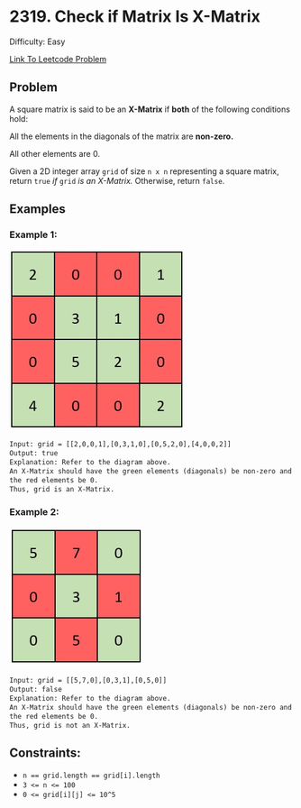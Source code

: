 # 2319. Check if Matrix Is X-Matrix
Difficulty: Easy

[Link To Leetcode Problem](https://leetcode.com/problems/check-if-matrix-is-x-matrix/)

## Problem
A square matrix is said to be an **X-Matrix** if **both** of the following conditions hold:

All the elements in the diagonals of the matrix are **non-zero.**

All other elements are 0.

Given a 2D integer array `grid` of size `n x n` representing a square matrix, return `true` *if* `grid` *is an X-Matrix.* Otherwise, return `false`.

## Examples
### Example 1:
![example1](./example1.jpg)
```
Input: grid = [[2,0,0,1],[0,3,1,0],[0,5,2,0],[4,0,0,2]]
Output: true
Explanation: Refer to the diagram above. 
An X-Matrix should have the green elements (diagonals) be non-zero and the red elements be 0.
Thus, grid is an X-Matrix.
```
### Example 2:
![example2](./example2.jpg)
```
Input: grid = [[5,7,0],[0,3,1],[0,5,0]]
Output: false
Explanation: Refer to the diagram above.
An X-Matrix should have the green elements (diagonals) be non-zero and the red elements be 0.
Thus, grid is not an X-Matrix.
```

## Constraints:
- `n == grid.length == grid[i].length`
- `3 <= n <= 100`
- `0 <= grid[i][j] <= 10^5`